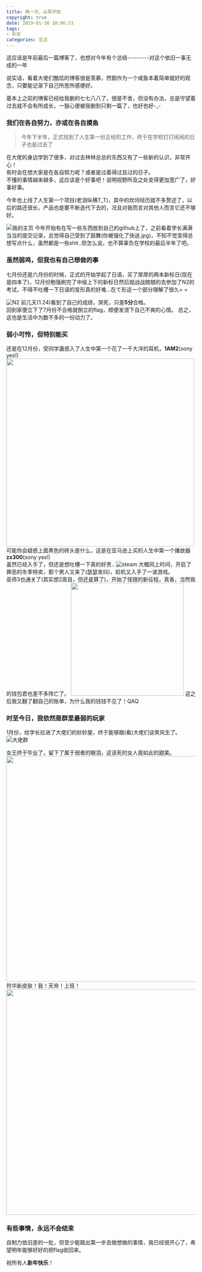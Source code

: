 ```yaml
---
title: 再一次，从零开始
copyright: true
date: 2019-01-30 10:06:53
tags: 
- 杂谈
categories: 生活
---
```


这应该是年前最后一篇博客了，也想对今年有个总结---------对这个依旧一事无成的一年

说实话，看着大佬们酷炫的博客很是羡慕，然鹅作为一个咸鱼本着简单就好的观念，只要能记录下自己所思所感便好。

基本上之前的博客已经给我删的七七八八了，很是不舍，但没有办法，总是守望着过去就不会有所成长，一狠心便被我删到只剩一篇了，也好也好-_-  
<!--more-->

### 我们在各自努力，亦或在各自摸鱼
> 今年下半年，正式找到了人生第一份正经的工作，终于在学校打打闹闹的日子也是过去了   


在大佬的身边学到了很多，对过去林林总总的东西又有了一些新的认识，非常开心！  
有时会在想大家是在各自努力呢？或者是过着得过且过的日子。  
不懂的事情越来越多，这应该是个好事吧！说明视野所及之处变得更加宽广了，好事好事。

今年也上线了人生第一个项目(老泪纵横T_T)，其中的坎坷经历就不多赘述了，以后的路还很长，产品也是要不断迭代下去的，况且对我而言对其他人而言它还不够好。  

![我的主页](https://github.com/OctupleSakura/showImg/raw/master/blog/github_index.jpg)
今年开始有在写一些东西放到自己的github上了，之前看着学长满满当当的提交记录，总觉得自己受到了鼓舞(你被强化了快送.jpg)，不知不觉变得总想写点什么，虽然都是一些shit..但怎么说，也不算辜负在学校的最后半年了吧。

### 虽然弱鸡，但我也有自己想做的事
七月份还是六月份的时候，正式的开始学起了日语，买了厚厚的两本新标日(现在是四本了)，12月份勉强刷完了中级上下的新标日然后就战战兢兢的去参加了N2的考试，不得不吐槽一下日语的变形真的好难...在て形这一个部分理解了很久= =  

![N2](https://github.com/OctupleSakura/showImg/raw/master/blog/N2.jpg)
前几天(1.24)看到了自己的成绩，哭死，只差**5分**合格。  
回到家便立下了7月份不合格就倒立的flag，顺便发泄下自己不爽的心情。
总之，这也是生活中为数不多的一份动力了。

### 弱小可怜，但特别能买
还是在12月份，受同学蛊惑入了人生中第一个花了一千大洋的耳机，**1AM2**(sony yes!)
<img src="https://github.com/OctupleSakura/showImg/raw/master/blog/1AM2.jpg" style="width:500px" >
可能你会疑惑上面黑色的砖头是什么，这是在亚马逊上买的人生中第一个播放器**zx300**(sony yes!)  
虽然已经入手了，但还是想吐槽一下真的好贵..
![steam](https://github.com/OctupleSakura/showImg/raw/master/blog/steam_game.png)
大概同上时间，开启了罪恶的冬季特卖，那个男人又来了(瑟瑟发抖)，趁机又入手了一波游戏。  
巫师3也通关了(其实想2周目，但还是算了)，开始了怪猎的新征程，真香，当然我的钱包君也差不多阵亡了。
<img src="https://github.com/OctupleSakura/showImg/raw/master/blog/kj.jpg" style="width:300px" >
这之后我又翻了翻自己的账单，为什么我的钱钱不见了！QAQ  


### 时至今日，我依然是群里最弱的玩家
1月份，给学长拉进了大佬们的妙妙屋，终于能够跟(看)大佬们谈笑风生了。  
![大佬群](https://github.com/OctupleSakura/showImg/raw/master/blog/telegram.jpg)

女王终于毕业了，留下了属于弱者的眼泪，这该死的女人竟如此的甜美。  
<img src="https://github.com/OctupleSakura/showImg/raw/master/blog/bh3_nw.jpg" style="width:600px" >
符华新皮肤！我！天命！上班！
<img src="https://github.com/OctupleSakura/showImg/raw/master/blog/bh3_pf1.jpg" style="width:600px" >

### 有些事情，永远不会结束
自制力依旧差的一批，但至少能踏出第一步去做想做的事情，我已经很开心了，希望明年能够好好的把flag收回来。  

祝所有人**新年快乐**！

